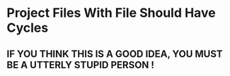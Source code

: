 # Project Files With File Should Have Cycles

## IF YOU THINK THIS IS A GOOD IDEA, YOU MUST BE A UTTERLY STUPID PERSON !
